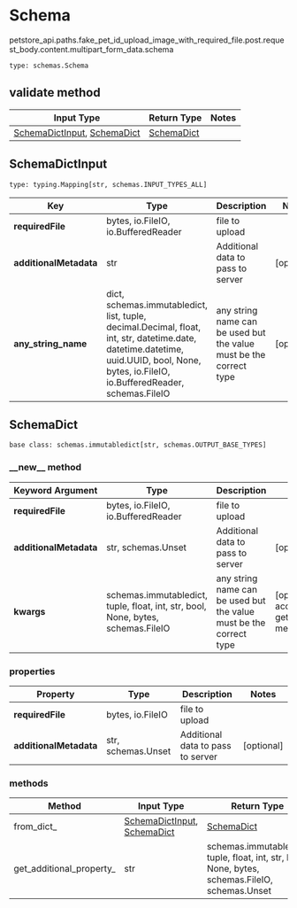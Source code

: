 # Schema
petstore_api.paths.fake_pet_id_upload_image_with_required_file.post.request_body.content.multipart_form_data.schema
```
type: schemas.Schema
```

## validate method
Input Type | Return Type | Notes
------------ | ------------- | -------------
[SchemaDictInput](#schemadictinput), [SchemaDict](#schemadict) | [SchemaDict](#schemadict) |

## SchemaDictInput
```
type: typing.Mapping[str, schemas.INPUT_TYPES_ALL]
```
Key | Type |  Description | Notes
------------ | ------------- | ------------- | -------------
**requiredFile** | bytes, io.FileIO, io.BufferedReader | file to upload |
**additionalMetadata** | str | Additional data to pass to server | [optional]
**any_string_name** | dict, schemas.immutabledict, list, tuple, decimal.Decimal, float, int, str, datetime.date, datetime.datetime, uuid.UUID, bool, None, bytes, io.FileIO, io.BufferedReader, schemas.FileIO | any string name can be used but the value must be the correct type | [optional]

## SchemaDict
```
base class: schemas.immutabledict[str, schemas.OUTPUT_BASE_TYPES]

```
### &lowbar;&lowbar;new&lowbar;&lowbar; method
Keyword Argument | Type | Description | Notes
---------------- | ---- | ----------- | -----
**requiredFile** | bytes, io.FileIO, io.BufferedReader | file to upload |
**additionalMetadata** | str, schemas.Unset | Additional data to pass to server | [optional]
**kwargs** | schemas.immutabledict, tuple, float, int, str, bool, None, bytes, schemas.FileIO | any string name can be used but the value must be the correct type | [optional] typed value is accessed with the get_additional_property_ method

### properties
Property | Type | Description | Notes
-------- | ---- | ----------- | -----
**requiredFile** | bytes, io.FileIO | file to upload |
**additionalMetadata** | str, schemas.Unset | Additional data to pass to server | [optional]

### methods
Method | Input Type | Return Type | Notes
------ | ---------- | ----------- | ------
from_dict_ | [SchemaDictInput](#schemadictinput), [SchemaDict](#schemadict) | [SchemaDict](#schemadict) | a constructor
get_additional_property_ | str | schemas.immutabledict, tuple, float, int, str, bool, None, bytes, schemas.FileIO, schemas.Unset | provides type safety for additional properties
